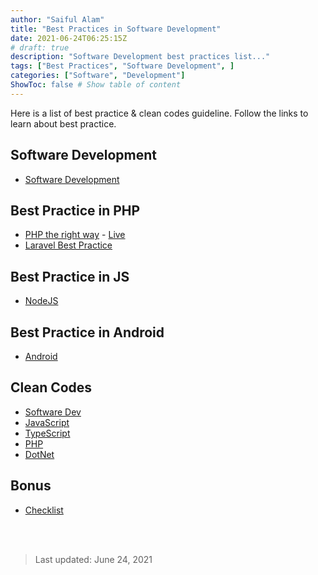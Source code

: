 ```yaml
---
author: "Saiful Alam"
title: "Best Practices in Software Development"
date: 2021-06-24T06:25:15Z
# draft: true
description: "Software Development best practices list..."
tags: ["Best Practices", "Software Development", ]
categories: ["Software", "Development"]
ShowToc: false # Show table of content
---
```

Here is a list of best practice & clean codes guideline.
Follow the links to learn about best practice.

## Software Development
- [Software Development](https://github.com/choderalab/software-development)

## Best Practice in PHP
- [PHP the right way](https://github.com/codeguy/php-the-right-way) - [Live](https://www.phptherightway.com/)
- [Laravel Best Practice](https://github.com/alexeymezenin/laravel-best-practices)

## Best Practice in JS
- [NodeJS](https://github.com/goldbergyoni/nodebestpractices)

## Best Practice in Android
- [Android](https://github.com/futurice/android-best-practices)


## Clean Codes
- [Software Dev](https://cleancoders.com/)
- [JavaScript](https://github.com/ryanmcdermott/clean-code-javascript)
- [TypeScript](https://github.com/labs42io/clean-code-typescript)
- [PHP](https://github.com/jupeter/clean-code-php)
- [DotNet](https://github.com/thangchung/clean-code-dotnet)

## Bonus
- [Checklist](https://github.com/palash25/best-practices-checklist)

<br/><br/> 

> Last updated: June 24, 2021